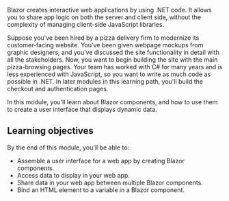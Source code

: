 Blazor creates interactive web applications by using .NET code. It allows you to share app logic on both the server and client side, without the complexity of managing client-side JavaScript libraries.

Suppose you've been hired by a pizza delivery firm to modernize its customer-facing website. You've been given webpage mockups from graphic designers, and you've discussed the site functionality in detail with all the stakeholders. Now, you want to begin building the site with the main pizza-browsing pages. Your team has worked with C# for many years and is less experienced with JavaScript, so you want to write as much code as possible in .NET. In later modules in this learning path, you'll build the checkout and authentication pages.

In this module, you'll learn about Blazor components, and how to use them to create a user interface that displays dynamic data.

## Learning objectives

By the end of this module, you'll be able to:

- Assemble a user interface for a web app by creating Blazor components.
- Access data to display in your web app.
- Share data in your web app between multiple Blazor components.
- Bind an HTML element to a variable in a Blazor component.
